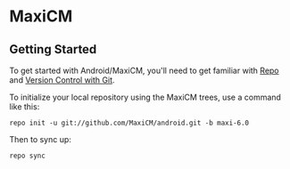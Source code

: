 MaxiCM
===========

Getting Started
---------------

To get started with Android/MaxiCM, you'll need to get
familiar with [Repo](https://source.android.com/source/using-repo.html) and [Version Control with Git](https://source.android.com/source/version-control.html).

To initialize your local repository using the MaxiCM trees, use a command like this:

    repo init -u git://github.com/MaxiCM/android.git -b maxi-6.0

Then to sync up:

    repo sync
